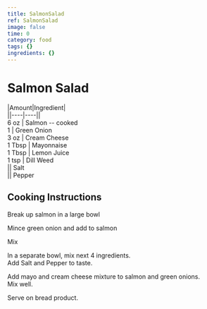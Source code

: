 ```yaml
---
title: SalmonSalad
ref: SalmonSalad
image: false
time: 0
category: food
tags: {}
ingredients: {}
---
```

# Salmon Salad  
  
|Amount|Ingredient|  
||----|----||  
6 oz | Salmon -- cooked  
1 | Green Onion  
3 oz | Cream Cheese  
1 Tbsp | Mayonnaise  
1 Tbsp | Lemon Juice  
1 tsp | Dill Weed  
|| Salt  
|| Pepper  
  
## Cooking Instructions  
Break up salmon in a large bowl  
  
Mince green onion and add to salmon  
  
Mix  
  
In a separate bowl, mix next 4 ingredients.  
Add Salt and Pepper to taste.  
  
Add mayo and cream cheese mixture to salmon and green onions.  
Mix well.  
  
Serve on bread product.  
  